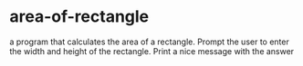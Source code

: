 # area-of-rectangle
a program that calculates the area of a rectangle. Prompt the user to enter the width and height of the rectangle. Print a nice message with the answer
